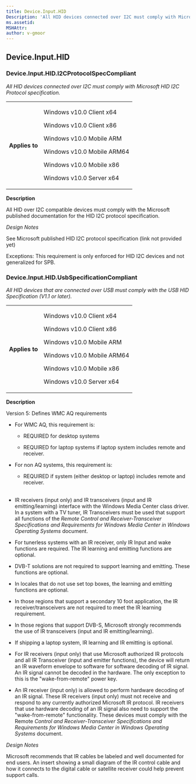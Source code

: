 ```yaml
---
title: Device.Input.HID
Description: 'All HID devices connected over I2C must comply with Microsoft HID I2C Protocol specification.'
ms.assetid: 
MSHAttr: 
author: v-gmoor
---
```


<!--
# Device.Input.HID

 - [Device.Input.HID](#Device.Input.HID)
-->

<a name="Device.Input.HID"></a>
## Device.Input.HID

### Device.Input.HID.I2CProtocolSpecCompliant

*All HID devices connected over I2C must comply with Microsoft HID I2C Protocol specification.*

<table>
<tr>
<th>Applies to</th>
<td>
<p>Windows v10.0 Client x64</p>
<p>Windows v10.0 Client x86</p>
<p>Windows v10.0 Mobile ARM</p>
<p>Windows v10.0 Mobile ARM64</p>
<p>Windows v10.0 Mobile x86</p>
<p>Windows v10.0 Server x64</p>
</td></tr></table>

**Description**

All HID over I2C compatible devices must comply with the Microsoft published documentation for the HID I2C protocol specification.

*Design Notes*

See Microsoft published HID I2C protocol specification (link not provided yet)

Exceptions:
This requirement is only enforced for HID I2C devices and not generalized for SPB.

### Device.Input.HID.UsbSpecificationCompliant

*All HID devices that are connected over USB must comply with the USB HID Specification (V1.1 or later).*

<table>
<tr>
<th>Applies to</th>
<td>
<p>Windows v10.0 Client x64</p>
<p>Windows v10.0 Client x86</p>
<p>Windows v10.0 Mobile ARM</p>
<p>Windows v10.0 Mobile ARM64</p>
<p>Windows v10.0 Mobile x86</p>
<p>Windows v10.0 Server x64</p>
</td></tr></table>

**Description**

Version 5: Defines WMC AQ requirements

-   For WMC AQ, this requirement is:

	-   REQUIRED for desktop systems

	-   REQUIRED for laptop systems if laptop system includes remote and receiver.

-   For non AQ systems, this requirement is:

	-   REQUIRED if system (either desktop or laptop) includes remote and receiver.<br/><br/>

-   IR receivers (input only) and IR transceivers (input and IR emitting/learning) interface with the Windows Media Center class driver. In a system with a TV tuner, IR Transceivers must be used that support all functions of the *Remote Control and Receiver-Transceiver Specifications and Requirements for Windows Media Center in Windows Operating Systems* document.

-   For tunerless systems with an IR receiver, only IR Input and wake functions are required. The IR learning and emitting functions are optional.

-   DVB-T solutions are not required to support learning and emitting. These functions are optional.

-   In locales that do not use set top boxes, the learning and emitting functions are optional.

-   In those regions that support a secondary 10 foot application, the IR receiver/transceivers are not required to meet the IR learning requirement.

-   In those regions that support DVB-S, Microsoft strongly recommends the use of IR transceivers (input and IR emitting/learning).

-   If shipping a laptop system, IR learning and IR emitting is optional.

-   For IR receivers (input only) that use Microsoft authorized IR protocols and all IR Transceiver (input and emitter functions), the device will return an IR waveform envelope to software for software decoding of IR signal. An IR signal cannot be decoded in the hardware. The only exception to this is the "wake-from-remote" power key.

-   An IR receiver (input only) is allowed to perform hardware decoding of an IR signal. These IR receivers (input only) must not receive and respond to any currently authorized Microsoft IR protocol. IR receivers that use hardware decoding of an IR signal also need to support the "wake-from-remote" functionality. These devices must comply with the Remote *Control and Receiver-Transceiver Specifications and Requirements for Windows Media Center in Windows Operating Systems* document.

*Design Notes*

Microsoft recommends that IR cables be labeled and well documented for end users. An insert showing a small diagram of the IR control cable and how it connects to the digital cable or satellite receiver could help prevent support calls.

